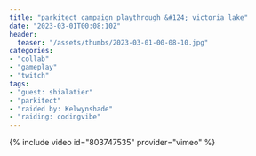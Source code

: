 ```yaml
---
title: "parkitect campaign playthrough &#124; victoria lake"
date: "2023-03-01T00:08:10Z"
header:
  teaser: "/assets/thumbs/2023-03-01-00-08-10.jpg"
categories:
- "collab"
- "gameplay"
- "twitch"
tags:
- "guest: shialatier"
- "parkitect"
- "raided by: Kelwynshade"
- "raiding: codingvibe"
---
```

{% include video id="803747535" provider="vimeo" %}
